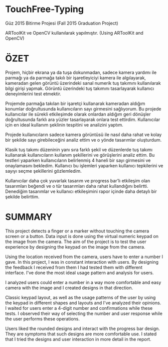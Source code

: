 # TouchFree-Typing
Güz 2015 Bitirme Projesi
(Fall 2015 Graduation Project)

ARToolKit ve OpenCV kullanılarak yapılmıştır.
(Using ARToolKit and OpenCV)

# ÖZET

Projem, hiçbir ekrana ya da tuşa dokunmadan, sadece kamera yardımı ile parmağı ya da parmağa takılı bir işaretleyiciyi kamera ile algılayarak, kameradan gelen görüntü üzerindeki sanal numerik tuş takımını kullanılarak bilgi girişi yapmak. Görüntü üzerindeki tuş takımını tasarlayarak kullanıcı deneyimlerini test etmektir.

Projemde parmağa takılan bir işaretçi kullanarak kameradan aldığım konumlar doğrultusunda kullanıcıların sayı girmesini sağlıyorum. Bu projede kullanıcılar ile sürekli etkileşimde olarak onlardan aldığım geri dönüşler doğrultusunda farklı ara yüzler tasarlayarak onlara test ettirdim. Kullanıcılar için en ideal kullanım şeklinin tespitini ve analizini yaptım.

Projede kullanıcıların sadece kamera görüntüsü ile nasıl daha rahat ve kolay bir şekilde sayı girebileceğini analiz ettim ve o yönde tasarımlar oluşturdum.

Klasik tuş takımı düzeninin yanı sıra farklı şekil ve düzenlerde tuş takımı kullanarak kullanıcıların kullanım şekillerini ve görüşlerini analiz ettim. Bu testleri yaparken kullanıcıların belirlenmiş 4 haneli bir sayı girmesini ve onaylamasını bekledim. Kullanıcı bu işlemleri yaparken kullanıcı tepkilerini ve sayıyı seçme şekillerini gözlemledim.

Kullanıcılar daha çok yuvarlak tasarım ve progress bar’lı etkileşim olan tasarımları beğendi ve o tür tasarımları daha rahat kullandığını belirtti. Denediğim tasarımlar ve kullanıcı etkileşimini rapor içinde daha detaylı bir şekilde belirttim.


# SUMMARY

This project detects a finger or a marker without touching the camera screen or a button. Data input is done using the virtual numeric keypad on the image from the camera. The aim of the project is to test the user experience by designing the keypad on the image from the camera.

Using the location received from the camera, users have to enter a number I gave. In this project, I was in constant interaction with users. By designing the feedback I received from them I had tested them with different interface. I've done the most ideal usage pattern and analysis for users.

I analyzed users could enter a number in a way more comfortable and easy camera with the image and I created designs in that direction.

Classic keypad layout, as well as the usage patterns of the user by using the keypad in different shapes and layouts and I've analyzed their opinions. I waited for users enter a 4-digit number and confirmations while these tests. I observed their way of selecting the number and user response while the user performs these operations.

Users liked the rounded designs and interact with the progress bar design. They are symptoms that such designs are more comfortable use. I stated that I tried the designs and user interaction in more detail in the report.
